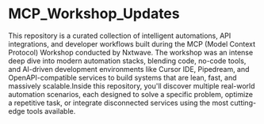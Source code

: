# MCP_Workshop_Updates
This repository is a curated collection of intelligent automations, API integrations, and developer workflows built during the MCP (Model Context Protocol) Workshop conducted by Nxtwave.  The workshop was an intense deep dive into modern automation stacks, blending code, no-code tools, and AI-driven development environments like Cursor IDE, Pipedream, and OpenAPI-compatible services to build systems that are lean, fast, and massively scalable.Inside this repository, you'll discover multiple real-world automation scenarios, each designed to solve a specific problem, optimize a repetitive task, or integrate disconnected services using the most cutting-edge tools available.
